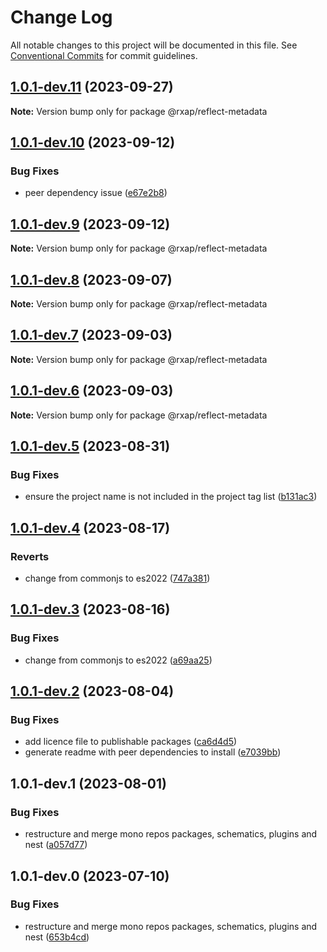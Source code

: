# Change Log

All notable changes to this project will be documented in this file.
See [Conventional Commits](https://conventionalcommits.org) for commit guidelines.

## [1.0.1-dev.11](https://gitlab.com/rxap/packages/compare/@rxap/reflect-metadata@1.0.1-dev.10...@rxap/reflect-metadata@1.0.1-dev.11) (2023-09-27)

**Note:** Version bump only for package @rxap/reflect-metadata

## [1.0.1-dev.10](https://gitlab.com/rxap/packages/compare/@rxap/reflect-metadata@1.0.1-dev.9...@rxap/reflect-metadata@1.0.1-dev.10) (2023-09-12)

### Bug Fixes

- peer dependency issue ([e67e2b8](https://gitlab.com/rxap/packages/commit/e67e2b8eb884b598536d16c2c544a9ad9be5b53e))

## [1.0.1-dev.9](https://gitlab.com/rxap/packages/compare/@rxap/reflect-metadata@1.0.1-dev.8...@rxap/reflect-metadata@1.0.1-dev.9) (2023-09-12)

**Note:** Version bump only for package @rxap/reflect-metadata

## [1.0.1-dev.8](https://gitlab.com/rxap/packages/compare/@rxap/reflect-metadata@1.0.1-dev.7...@rxap/reflect-metadata@1.0.1-dev.8) (2023-09-07)

**Note:** Version bump only for package @rxap/reflect-metadata

## [1.0.1-dev.7](https://gitlab.com/rxap/packages/compare/@rxap/reflect-metadata@1.0.1-dev.6...@rxap/reflect-metadata@1.0.1-dev.7) (2023-09-03)

**Note:** Version bump only for package @rxap/reflect-metadata

## [1.0.1-dev.6](https://gitlab.com/rxap/packages/compare/@rxap/reflect-metadata@1.0.1-dev.5...@rxap/reflect-metadata@1.0.1-dev.6) (2023-09-03)

**Note:** Version bump only for package @rxap/reflect-metadata

## [1.0.1-dev.5](https://gitlab.com/rxap/packages/compare/@rxap/reflect-metadata@1.0.1-dev.4...@rxap/reflect-metadata@1.0.1-dev.5) (2023-08-31)

### Bug Fixes

- ensure the project name is not included in the project tag list ([b131ac3](https://gitlab.com/rxap/packages/commit/b131ac3bd92b3b8799d62f15bbd30a1997d7c753))

## [1.0.1-dev.4](https://gitlab.com/rxap/packages/compare/@rxap/reflect-metadata@1.0.1-dev.3...@rxap/reflect-metadata@1.0.1-dev.4) (2023-08-17)

### Reverts

- change from commonjs to es2022 ([747a381](https://gitlab.com/rxap/packages/commit/747a381a090f0a276cf363da61bb19ed0c9cb5b7))

## [1.0.1-dev.3](https://gitlab.com/rxap/packages/compare/@rxap/reflect-metadata@1.0.1-dev.2...@rxap/reflect-metadata@1.0.1-dev.3) (2023-08-16)

### Bug Fixes

- change from commonjs to es2022 ([a69aa25](https://gitlab.com/rxap/packages/commit/a69aa25b9824b94613392b3ea42fba18e5eb1168))

## [1.0.1-dev.2](https://gitlab.com/rxap/packages/compare/@rxap/reflect-metadata@1.0.1-dev.1...@rxap/reflect-metadata@1.0.1-dev.2) (2023-08-04)

### Bug Fixes

- add licence file to publishable packages ([ca6d4d5](https://gitlab.com/rxap/packages/commit/ca6d4d509a743b89bad5ed7ae935d3007231705a))
- generate readme with peer dependencies to install ([e7039bb](https://gitlab.com/rxap/packages/commit/e7039bb5e86ffeadfe7cc92d5fc71d32f8efb4fb))

## 1.0.1-dev.1 (2023-08-01)

### Bug Fixes

- restructure and merge mono repos packages, schematics, plugins and nest ([a057d77](https://gitlab.com/rxap/packages/commit/a057d77ca2acf9426a03a497da8532f8a2fe2c86))

## 1.0.1-dev.0 (2023-07-10)

### Bug Fixes

- restructure and merge mono repos packages, schematics, plugins and nest ([653b4cd](https://gitlab.com/rxap/packages/commit/653b4cd39fc92d322df9b3959651fea0aa6079da))
